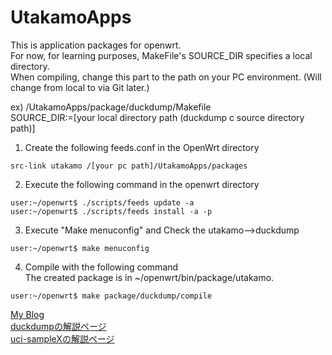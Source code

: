 # UtakamoApps
This is application packages for openwrt.  
For now, for learning purposes, MakeFile's SOURCE_DIR specifies a local directory.  
When compiling, change this part to the path on your PC environment. (Will change from local to via Git later.)  

ex) /UtakamoApps/package/duckdump/Makefile  
SOURCE_DIR:=[your local directory path (duckdump c source directory path)]  

1. Create the following feeds.conf in the OpenWrt directory  
```
src-link utakamo /[your pc path]/UtakamoApps/packages
```

2. Execute the following command in the openwrt directory
```
user:~/openwrt$ ./scripts/feeds update -a
user:~/openwrt$ ./scripts/feeds install -a -p
```

3. Execute "Make menuconfig" and Check the utakamo-->duckdump
```
user:~/openwrt$ make menuconfig
```

4. Compile with the following command  
The created package is in ~/openwrt/bin/package/utakamo.
```
user:~/openwrt$ make package/duckdump/compile
```

<a href="https://utakamo.com/">My Blog</a><br>
<a href="https://utakamo.com/article/openwrt/beginner/intro05.html">duckdumpの解説ページ</a><br>
<a href="https://utakamo.com/article/openwrt/library/libuci-c.html">uci-sampleXの解説ページ</a>

